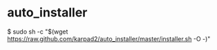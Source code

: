 # auto_installer

$ sudo sh -c "$(wget https://raw.github.com/karpad2/auto_installer/master/installer.sh -O -)"
